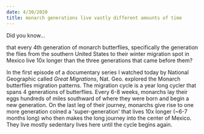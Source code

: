 ```yaml
---
date: 4/30/2020
title: monarch generations live vastly different amounts of time
---
```


Did you know...

that every 4th generation of monarch butterflies, specifically the generation the flies from the southern United States to their winter migration spot in Mexico live 10x longer than the three generations that came before them?

In the first episode of a documentary series I watched today by National Geographic called *Great Migrations*, Nat. Geo. explored the Monarch butterflies migration patterns. The migration cycle is a year long cycler that spans 4 generations of butterflies. Every 6-8 weeks, monarchs lay their eggs hundreds of miles southward of where they were born and begin a new generation. On the last leg of their journey, monarchs give rise to one more generation coined a 'super-generation' that lives 10x longer (~6-7 months long) who then makes the long journey into the center of Mexico. They live mostly sedentary lives here until the cycle begins again.
